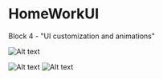 # HomeWorkUI
Block 4 - "UI customization and animations"			



![Alt text](https://github.com/noshum/HomeWorkUI/blob/main/btnStartTrafficLightScreen.png)
            
![Alt text](https://github.com/noshum/HomeWorkUI/blob/main/SigmaTrafficLightScreen.png)
![Alt text](https://github.com/noshum/HomeWorkUI/blob/main/btnStopTrafficLightScreen.png)
